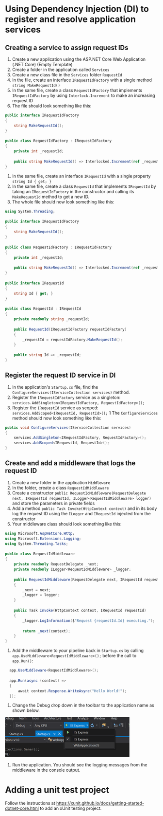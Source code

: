 # Using Dependency Injection (DI) to register and resolve application services

## Creating a service to assign request IDs
1. Create a new application using the ASP.NET Core Web Application (.NET Core) (Empty Template)
1. Create a folder in the application called `Services`
1. Create a new class file in the `Services` folder `RequestId`
1. In the file, create an interface `IRequestIdFactory` with a single method `string MakeRequestId()`
1. In the same file, create a class `RequestIdFactory` that implements `IRequestIdFactory` by using `Interlock.Increment` to make an increasing request ID
1. The file should look something like this:

  ``` C#
  public interface IRequestIdFactory
  {
      string MakeRequestId();
  }

  public class RequestIdFactory : IRequestIdFactory
  {
      private int _requestId;

      public string MakeRequestId() => Interlocked.Increment(ref _requestId).ToString();
  }
  ```

1. In the same file, create an interface `IRequestId` with a single property `string Id { get; }`
1. In the same file, create a class `RequestId` that implements `IRequestId` by taking an `IRequestIdFactory` in the constructor and calling its `MakeRequestId` method to get a new ID.
1. The whole file should now look something like this:

  ``` C#
  using System.Threading;

  public interface IRequestIdFactory
  {
      string MakeRequestId();
  }
  
  public class RequestIdFactory : IRequestIdFactory
  {
      private int _requestId;
  
      public string MakeRequestId() => Interlocked.Increment(ref _requestId).ToString();
  }
  
  public interface IRequestId
  {
      string Id { get; }
  }
  
  public class RequestId : IRequestId
  {
      private readonly string _requestId;
  
      public RequestId(IRequestIdFactory requestIdFactory)
      {
          _requestId = requestIdFactory.MakeRequestId();
      }
  
      public string Id => _requestId;
  }
  ```

## Register the request ID service in DI
1. In the application's `Startup.cs` file, find the `ConfigureServices(IServiceCollection services)` method.
1. Register the `IRequestIdFactory` service as a singleton: `services.AddSingleton<IRequestIdFactory, RequestIdFactory>();`
1. Register the `IRequestId` service as scoped: `services.AddScoped<IRequestId, RequestId>();`
1 The `ConfigureServices` method should now look something like this:

  ``` C#
  public void ConfigureServices(IServiceCollection services)
  {
      services.AddSingleton<IRequestIdFactory, RequestIdFactory>();
      services.AddScoped<IRequestId, RequestId>();
  }
  ```

## Create and add a middleware that logs the request ID
1. Create a new folder in the application `Middleware`
1. In the folder, create a class `RequestIdMiddleware`
1. Create a constructor `public RequestIdMiddleware(RequestDelegate next, IRequestId requestId, ILogger<RequestIdMiddleware> logger)` and store the parameters in private fields
1. Add a method `public Task Invoke(HttpContext context)` and in its body log the request ID using the `ILogger` and `IRequestId` injected from the constructor
1. Your middleware class should look something like this:

  ``` C#
  using Microsoft.AspNetCore.Http;
  using Microsoft.Extensions.Logging;
  using System.Threading.Tasks;

  public class RequestIdMiddleware
  {
      private readonly RequestDelegate _next;
      private readonly ILogger<RequestIdMiddleware> _logger;
  
      public RequestIdMiddleware(RequestDelegate next, IRequestId requestId, ILogger<RequestIdMiddleware> logger)
      {
          _next = next;
          _logger = logger;
      }
  
      public Task Invoke(HttpContext context, IRequestId requestId)
      {
          _logger.LogInformation($"Request {requestId.Id} executing.");
  
          return _next(context);
      }
  }
  ```

1. Add the middleware to your pipeline back in `Startup.cs` by calling `app.UseMiddleware<RequestIdMiddleware>();` before the call to `app.Run()`:

  ``` C#
    app.UseMiddleware<RequestIdMiddleware>();

    app.Run(async (context) =>
    {
        await context.Response.WriteAsync("Hello World!");
    });  
  ```

1. Change the Debug drop down in the toolbar to the application name as shown below.
  
  ![image](Images/run-with-kestrel.png)

1. Run the application. You should see the logging messages from the middleware in the console output.

# Adding a unit test project

Follow the instructions at https://xunit.github.io/docs/getting-started-dotnet-core.html to add an xUnit testing project.
